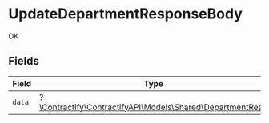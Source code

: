 # UpdateDepartmentResponseBody

OK


## Fields

| Field                                                                                              | Type                                                                                               | Required                                                                                           | Description                                                                                        |
| -------------------------------------------------------------------------------------------------- | -------------------------------------------------------------------------------------------------- | -------------------------------------------------------------------------------------------------- | -------------------------------------------------------------------------------------------------- |
| `data`                                                                                             | [?\Contractify\ContractifyAPI\Models\Shared\DepartmentRead](../../models/shared/DepartmentRead.md) | :heavy_minus_sign:                                                                                 | N/A                                                                                                |
